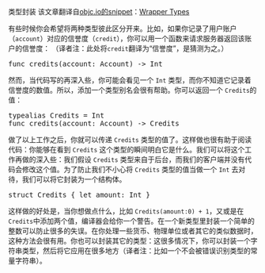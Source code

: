 类型封装
该文章翻译自[objc.io的snippet][1]：[Wrapper Types][2]

有些时候你会希望将两种类型彼此区分开来。比如，如果你记录了用户账户（`account`）对应的信誉度（`credit`），你可以用一个函数来请求服务器返回该账户的信誉度：
（译者注：此处将`credit`翻译为“信誉度”，是猜测为之。）

<pre lang="swift">
func credits(account: Account) -> Int
</pre>

然而，当代码写的再深入些，你可能会看见一个 `Int` 类型，而你不知道它记录着信誉度的数值。所以，添加一个类型别名会很有帮助。你可以返回一个 `Credits`的值：

<pre lang="swift">
typealias Credits = Int
func credits(account: Account) -> Credits 
</pre>


做了以上工作之后，你就可以传递 `Credits` 类型的值了。这样做也很有助于阅读代码：你能够在看到 `Credits` 这个类型的瞬间明白它是什么。我们可以将这个工作再做的深入些：我们假设 `Credits` 类型来自于后台，而我们的客户端并没有代码会修改这个值。为了防止我们不小心将 `Credits` 类型的值当做一个 `Int` 去对待，我们可以将它封装为一个结构体。

<pre lang="swift">
struct Credits { let amount: Int }
</pre>

这样做的好处是，当你想做点什么，比如 `Credits(amount:0) + 1`，又或是在 `Credits`中添加两个值，编译器会给你一个警告。在一个新类型里封装一个简单的整数可以防止很多的失误。在你处理一些货币、物理单位或者其它的类似数据时，这种方法会很有用。你也可以封装其它的类型：这很多情况下，你可以封装一个字符串类型，然后将它应用在很多地方（译者注：比如一个不会被错误识别类型的常量字符串）。

[1]: http://www.objc.io/snippets/
[2]: http://www.objc.io/snippets/8.html
